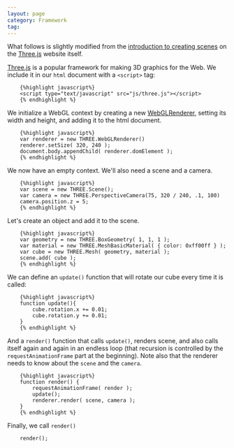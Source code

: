 ```yaml
---
layout: page
category: Framework
tag: 
---
```

<script type="text/javascript" src = "{{site.baseurl}}/js/three.js"></script>

What follows is slightly modified from the [introduction to creating scenes](http://threejs.org/docs/index.html#Manual/Introduction/Creating_a_scene) on the [Three.js](http://threejs.org/) website itself. 

[Three.js](http://threejs.org/) is a popular framework for making 3D graphics for the Web.  We include it in our `html` document with a `<script>` tag:

		{%highlight javascript%}
		<script type="text/javascript" src="js/three.js"></script>
		{% endhighlight %}

We initialize a WebGL context by creating a new [WebGLRenderer](http://threejs.org/docs/index.html#Reference/Renderers/WebGLRenderer), setting its width and height, and adding it to the html document.

		{%highlight javascript%}
		var renderer = new THREE.WebGLRenderer()
		renderer.setSize( 320, 240 );
		document.body.appendChild( renderer.domElement );
		{% endhighlight %}


We now have an empty context.  We'll also need a scene and a camera.

		{%highlight javascript%}
		var scene = new THREE.Scene();
		var camera = new THREE.PerspectiveCamera(75, 320 / 240, .1, 100)
		camera.position.z = 5;
		{% endhighlight %}

Let's create an object and add it to the scene.

		{%highlight javascript%}
		var geometry = new THREE.BoxGeometry( 1, 1, 1 );
		var material = new THREE.MeshBasicMaterial( { color: 0xff00ff } );
		var cube = new THREE.Mesh( geometry, material );
		scene.add( cube );
		{% endhighlight %}

We can define an `update()` function that will rotate our cube every time it is called:

		{%highlight javascript%}
		function update(){
			cube.rotation.x += 0.01;
			cube.rotation.y += 0.01;
		}
		{% endhighlight %}

And a `render()` function that calls `update()`, renders scene, and also calls itself again and again in an
endless loop (that recursion is controlled by the `requestAnimationFrame` part at the beginning).  Note also that the renderer needs to know about the `scene` and the `camera`.

		{%highlight javascript%}
		function render() {
			requestAnimationFrame( render );
			update();	
			renderer.render( scene, camera );
		}
		{% endhighlight %}

Finally, we call `render()`

		render();

<script> 

// //Context
var renderer = new THREE.WebGLRenderer();
renderer.setSize( 320, 240 );;
renderer.domElement.style.border = "thin solid #113355";//"textAlign = "center";
var rdiv = document.createElement("div"); //create a div
rdiv.style.textAlign = 'center';
rdiv.appendChild( renderer.domElement );
document.body.appendChild(rdiv);

//Scene
var scene = new THREE.Scene();
var camera = new THREE.PerspectiveCamera(75, 320 / 240, .1, 100)
camera.position.z = 5;

// //Object
var geometry = new THREE.BoxGeometry( 1, 1, 1 );
var material = new THREE.MeshBasicMaterial( { color: 0xff00ff } );
var cube = new THREE.Mesh( geometry, material );
scene.add( cube );


//Update Loop
function update(){
	cube.rotation.x += 0.01;
	cube.rotation.y += 0.01;
}

//Recursive Render Loop
function render() {
	requestAnimationFrame( render );
	update();	
	renderer.render( scene, camera );
}
render();

</script>